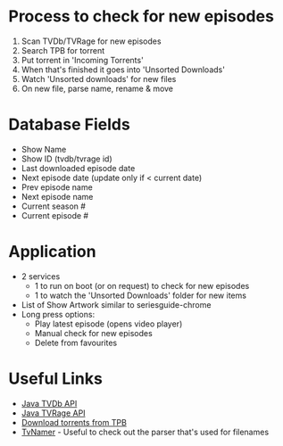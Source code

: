 Process to check for new episodes
==================================

1. Scan TVDb/TVRage for new episodes
2. Search TPB for torrent
3. Put torrent in 'Incoming Torrents'
4. When that's finished it goes into 'Unsorted Downloads'
5. Watch 'Unsorted downloads' for new files
6. On new file, parse name, rename & move


Database Fields
====================
* Show Name
* Show ID (tvdb/tvrage id)
* Last downloaded episode date
* Next episode date (update only if < current date)
* Prev episode name
* Next episode name
* Current season #
* Current episode #

Application
======================
* 2 services
  * 1 to run on boot (or on request) to check for new episodes
  * 1 to watch the 'Unsorted Downloads' folder for new items
* List of Show Artwork similar to seriesguide-chrome
* Long press options:
  * Play latest episode (opens video player)
  * Manual check for new episodes
  * Delete from favourites

Useful Links
====================
* [Java TVDb API](https://github.com/Omertron/api-thetvdb)
* [Java TVRage API](https://github.com/Omertron/api-tvrage)
* [Download torrents from TPB](http://www.geniouspc.com/2012/03/trick-how-to-download-pirate-bay.html)
* [TvNamer](https://github.com/dbr/tvnamer) - Useful to check out the parser that's used for filenames
